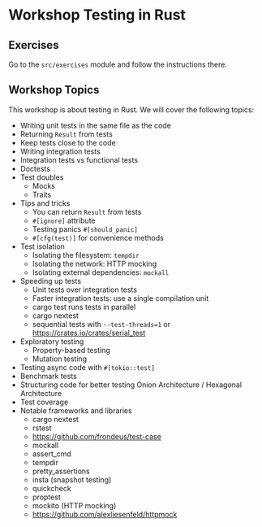 # Workshop Testing in Rust

## Exercises

Go to the `src/exercises` module and follow the instructions there.

## Workshop Topics

This workshop is about testing in Rust. We will cover the following topics:

- Writing unit tests in the same file as the code
- Returning `Result` from tests
- Keep tests close to the code
- Writing integration tests
- Integration tests vs functional tests
- Doctests
- Test doubles
  - Mocks
  - Traits
- Tips and tricks
  - You can return `Result` from tests
  - `#[ignore]` attribute
  - Testing panics `#[should_panic]`
  - `#[cfg(test)]` for convenience methods
- Test isolation
  - Isolating the filesystem: `tempdir`
  - Isolating the network: HTTP mocking
  - Isolating external dependencies: `mockall`
- Speeding up tests
  - Unit tests over integration tests
  - Faster integration tests: use a single compilation unit
  - cargo test runs tests in parallel
  - cargo nextest
  - sequential tests with `--test-threads=1` or https://crates.io/crates/serial_test
- Exploratory testing
  - Property-based testing
  - Mutation testing
- Testing async code with `#[tokio::test]`
- Benchmark tests
- Structuring code for better testing
  Onion Architecture / Hexagonal Architecture
- Test coverage
- Notable frameworks and libraries
  - cargo nextest
  - rstest
  - https://github.com/frondeus/test-case
  - mockall
  - assert_cmd
  - tempdir
  - pretty_assertions
  - insta (snapshot testing)
  - quickcheck
  - proptest
  - mockito (HTTP mocking)
  - https://github.com/alexliesenfeld/httpmock





